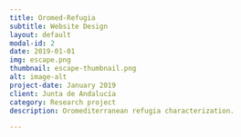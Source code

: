 ```yaml
---
title: Oromed-Refugia
subtitle: Website Design
layout: default
modal-id: 2
date: 2019-01-01
img: escape.png
thumbnail: escape-thumbnail.png
alt: image-alt
project-date: January 2019
client: Junta de Andalucía
category: Research project
description: Oromediterranean refugia characterization.

---
```

